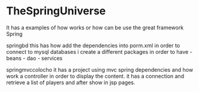 # TheSpringUniverse
It has a examples of how works or how can be use the great framework Spring

springbd this has how add the dependencies into porm.xml in order to connect to mysql databases
         i create a different packages in order to have
		 - beans
		 - dao
		 - services
		 
		 
springmvccolocho  it has a project using mvc spring dependencies and how work a controller
                  in order to display the content.
				  it has a connection and retrieve a list of players
				  and after show in jsp pages.